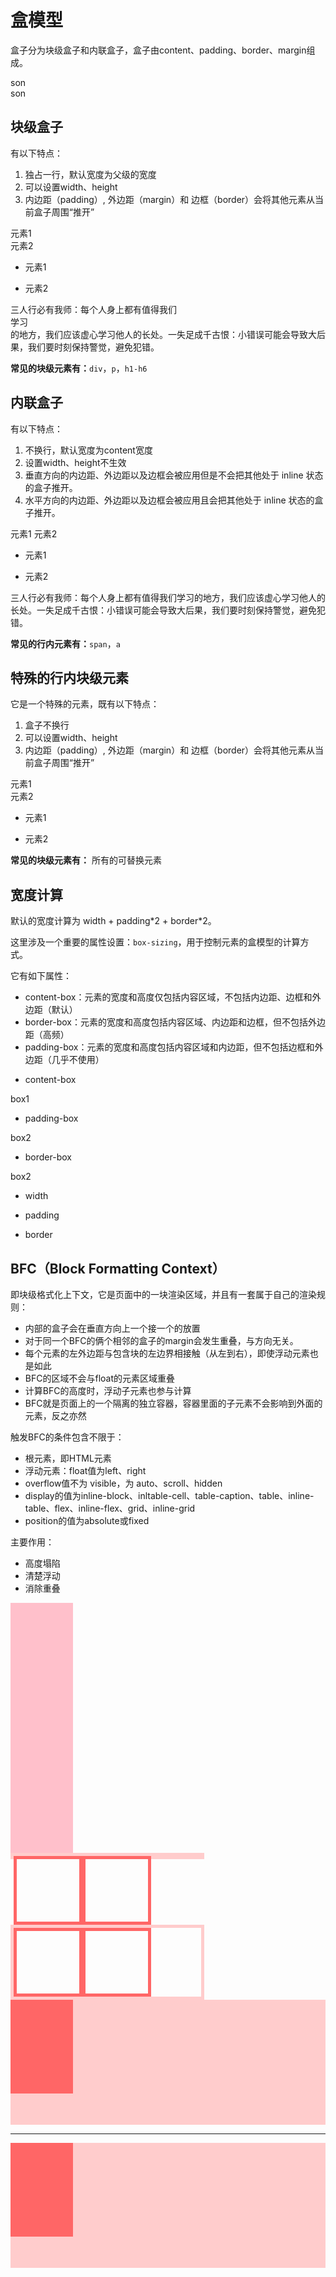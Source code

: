 <!-- <script setup>
import hemoxing from './hemoxing.vue'
</script>

<hemoxing /> -->
# 盒模型
盒子分为块级盒子和内联盒子，盒子由content、padding、border、margin组成。
<div class="codebox">
  <div class="w-200px bg-lightBlue p-20px mb-20px border-20 border-main">
    <div class="bg-yellow">son</div>
  </div>
  <div class="w-200px bg-lightBlue p-20px border-main border-20 border-main">
    <div class="bg-yellow">son</div>
  </div>
</div>

## 块级盒子
有以下特点：
1. 独占一行，默认宽度为父级的宽度
2. 可以设置width、height
3. 内边距（padding）, 外边距（margin）和 边框（border）会将其他元素从当前盒子周围“推开”
<div class="codebox">
  <div class="bg-lightBlue" :style="{width: width + '%'}">元素1</div>
  <div class="bg-#f60" :style="{width: width1 + '%'}">元素2</div>
</div>

- 元素1
<p><n-slider v-model:value="width" :step="1" /></p>

- 元素2
<p><n-slider v-model:value="width1" :step="1" /></p>
<div class="codebox">
  三人行必有我师：每个人身上都有值得我们<div class="border-main p-10px m-10px">学习</div>的地方，我们应该虚心学习他人的长处。一失足成千古恨：小错误可能会导致大后果，我们要时刻保持警觉，避免犯错。
</div>

**常见的块级元素有：**`div`，`p`，`h1-h6`
## 内联盒子
有以下特点：
1. 不换行，默认宽度为content宽度
2. 设置width、height不生效
3. 垂直方向的内边距、外边距以及边框会被应用但是不会把其他处于 inline 状态的盒子推开。
4. 水平方向的内边距、外边距以及边框会被应用且会把其他处于 inline 状态的盒子推开。

<div class="codebox">
  <span class="bg-lightBlue" :style="{width: width2 + '%'}">元素1</span>
  <span class="bg-#f60" :style="{width: width3 + '%'}">元素2</span>
  <span></span>
</div>

- 元素1
<p><n-slider v-model:value="width2" :step="1" /></p>

- 元素2
<p><n-slider v-model:value="width3" :step="1" /></p>

<div class="codebox">
  三人行必有我师：每个人身上都有值得我们<span class="border-main p-10px m-20px">学习</span>的地方，我们应该虚心学习他人的长处。一失足成千古恨：小错误可能会导致大后果，我们要时刻保持警觉，避免犯错。
</div>

**常见的行内元素有：**`span`，`a`

## 特殊的行内块级元素
它是一个特殊的元素，既有以下特点：
1. 盒子不换行
2. 可以设置width、height
3. 内边距（padding）, 外边距（margin）和 边框（border）会将其他元素从当前盒子周围“推开”

<div class="codebox">
  <div class="inline-block bg-lightBlue" :style="{width: width4 + '%'}">元素1</div>
  <div class="inline-block bg-#f60" :style="{width: width5 + '%'}">元素2</div>
</div>

- 元素1
<p><n-slider v-model:value="width4" :step="1" /></p>

- 元素2
<p><n-slider v-model:value="width5" :step="1" /></p>

**常见的块级元素有：** 所有的可替换元素

## 宽度计算
默认的宽度计算为 width + padding\*2 + border\*2。

这里涉及一个重要的属性设置：`box-sizing`，用于控制元素的盒模型的计算方式。

它有如下属性：
- content-box：元素的宽度和高度仅包括内容区域，不包括内边距、边框和外边距（默认）
- border-box：元素的宽度和高度包括内容区域、内边距和边框，但不包括外边距（高频）
- padding-box：元素的宽度和高度包括内容区域和内边距，但不包括边框和外边距（几乎不使用）

<!-- :style="textarea.match(/\.box1\s*{([\s\S]*?)}/)[1].trim()"  -->
<div class="codebox">

  - content-box
  <div id="box1" :style="{width: widthW + 'px', padding: paddingW + 'px', borderWidth: borderW + 'px'}" class="box-content bg-lightBlue border-#ccc border-solid">
    <div class="bg-yellow">box1</div>
  </div>

  - padding-box
  <div id="box2" :style="{width: widthW + 'px', padding: paddingW + 'px', borderWidth: borderW + 'px', boxSizing: 'padding-box'}" class="bg-lightBlue box-padding my-20px border-#ccc border-solid">
    <div class="bg-yellow">box2</div>
  </div>

  - border-box
  <div id="box3" :style="{width: widthW + 'px', padding: paddingW + 'px', borderWidth: borderW + 'px'}" class="bg-lightBlue box-border border-#ccc border-solid">
    <div class="bg-yellow">box2</div>
  </div>
</div>

- width
<p><n-slider v-model:value="widthW" :step="1" /></p>

- padding
<p><n-slider v-model:value="paddingW" :step="1" /></p>

- border
<p><n-slider v-model:value="borderW" :step="1" /></p>

<!-- <n-input
  v-model:value="textarea"
  type="textarea"
  placeholder="Textarea"
  :autosize="{
    minRows: 3,
  }"
/> -->

## BFC（Block Formatting Context）
即块级格式化上下文，它是页面中的一块渲染区域，并且有一套属于自己的渲染规则：

- 内部的盒子会在垂直方向上一个接一个的放置
- 对于同一个BFC的俩个相邻的盒子的margin会发生重叠，与方向无关。
- 每个元素的左外边距与包含块的左边界相接触（从左到右），即使浮动元素也是如此
- BFC的区域不会与float的元素区域重叠
- 计算BFC的高度时，浮动子元素也参与计算
- BFC就是页面上的一个隔离的独立容器，容器里面的子元素不会影响到外面的元素，反之亦然

触发BFC的条件包含不限于：

- 根元素，即HTML元素
- 浮动元素：float值为left、right
- overflow值不为 visible，为 auto、scroll、hidden
- display的值为inline-block、inltable-cell、table-caption、table、inline-table、flex、inline-flex、grid、inline-grid
- position的值为absolute或fixed

主要作用：
- 高度塌陷
- 清楚浮动
- 消除重叠

<div class="codebox">
<div class="flex justify-around">
  <div>
    <div class="boxes mb-30px"></div>
    <div class="boxes mt-30px"></div>
  </div>
  <div>
    <div class="boxes mb-30px"></div>
      <div class="overflow-hidden">
        <div class="boxes mt-30px"></div>
      </div>
    </div>
</div>
</div>
<div class="codebox">
  <div class="par block">
    <div class="child"></div>
    <div class="child"></div>
  </div>
  <div class="par1 mt-100px">
    <div class="child"></div>
    <div class="child"></div>
  </div>
</div>

<div class="codebox">
  <div class="aside"></div>
  <div class="main"></div>

  ---
  <div class="aside"></div>
  <div class="main overflow-hidden"></div>
</div>

<script lang='ts' setup>
import { reactive, toRefs, onBeforeMount, onMounted, ref, watch } from 'vue'
const value = ref(0)
const width = ref(100)
const width1 = ref(100)
const width2 = ref(100)
const width3 = ref(100)
const width4 = ref(100)
const width5 = ref(100)

const widthW = ref(100)
const paddingW = ref(0)
const borderW = ref(0)

const textarea = ref(
  `.box1 {
    box-sizing: content-box;
    padding: 20px;
    margin: 20px;
    width: 200px;
    border: 20px solid #ccc;
  }
  .box2 {
    box-sizing: padding-box;
    padding: 20px;
    margin: 20px;
    width: 200px;
    border: 20px solid #ccc;
  }
  .box3 {
    box-sizing: border-box;
    padding: 20px;
    margin: 20px;
    width: 200px;
    border: 20px solid #ccc;
  }
  `
)
</script>

<style scoped>
.boxes {
  width: 100px;
  height: 100px;
  background-color: pink;
}

.par {
  border: 5px solid #fcc;
  width: 300px;
}
.par1 {
  border: 5px solid #fcc;
  width: 300px;
  overflow: hidden;
}

.child {
  border: 5px solid #f66;
  width:100px;
  height: 100px;
  float: left;
}

.aside {
  width: 100px;
  height: 150px;
  float: left;
  background: #f66;
}

.main {
  height: 200px;
  background: #fcc;
}
</style>